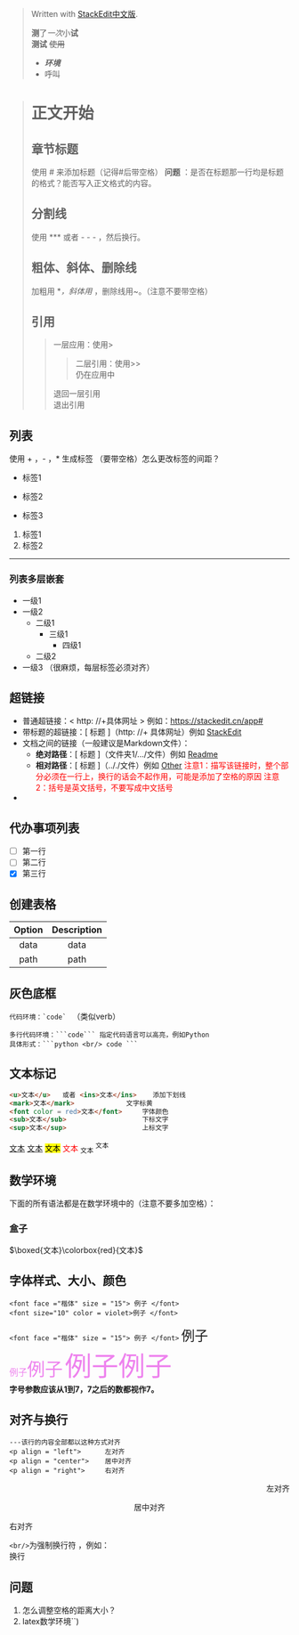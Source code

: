 


> Written with [StackEdit中文版](https://stackedit.cn/).
>
> **测**了*一次*小**试**  
> **测试** ~~使用~~  
> + ***环境***  
> + 呼叫

>  # 正文开始  
>   ## 章节标题  
>   使用 # 来添加标题（记得#后带空格）
>   **问题** ：是否在标题那一行均是标题的格式？能否写入正文格式的内容。  
>   
>  ## 分割线  
>  使用 *** 或者 - - - ，然后换行。
>  
>  ## 粗体、斜体、删除线  
>  加粗用 **，斜体用* ，删除线用~。（注意不要带空格）
>  
>  ## 引用  
>  >  一层应用：使用>
>  >>二层引用：使用>>  
>  仍在应用中 
> >
> >退回一层引用  
> 退出引用

## 列表  
使用 + ，- ，* 生成标签 （要带空格）怎么更改标签的间距？
* 标签1  
+ 标签2  
- 标签3  

1. 标签1
2. 标签2

*** 
 
### 列表多层嵌套  
+ 一级1
+ 一级2  
  * 二级1  
    - 三级1  
      + 四级1  
   * 二级2 
+ 一级3  （很麻烦，每层标签必须对齐）

## 超链接 
* 普通超链接：< http: //+具体网址 >  例如：<https://stackedit.cn/app#>  
* 带标题的超链接：[ 标题 ]（http: //+ 具体网址）例如 [StackEdit](https://stackedit.cn/app#)
* 文档之间的链接（一般建议是Markdown文件）：
	+ **绝对路径**：[ 标题 ]（文件夹1/.../文件）例如 [Readme](/README.md) 
	+ **相对路径**：[ 标题 ]（.././文件）例如 [Other](/Others/Other.md)
	<font color = red>注意1：描写该链接时，整个部分必须在一行上，换行的话会不起作用，可能是添加了空格的原因
	注意2：括号是英文括号，不要写成中文括号</font>
* 

## 代办事项列表  
 - [ ] 第一行  
 - [ ] 第二行
 - [x] 第三行 

## 创建表格
|Option | Description |
|:--:|:--:|
|data|data|
|path|path|

## 灰色底框  
```代码环境：`code` ```  （类似verb）
``` 
多行代码环境：```code``` 指定代码语言可以高亮，例如Python
具体形式：```python <br/> code ```
```
## 文本标记  
``` markdown 
<u>文本</u>	或者 <ins>文本</ins>	添加下划线 
<mark>文本</mark>				文字标黄
<font color = red>文本</font> 	字体颜色
<sub>文本</sub>					下标文字
<sup>文本</sup>					上标文字
```
<u>文本</u>  <ins>文本</ins> <mark>文本</mark> <font color = red>文本</font> <sub>文本</sub> <sup>文本</sup>

## 数学环境
下面的所有语法都是在数学环境中的（注意不要多加空格）：
### 盒子 
$\boxed{文本}\colorbox{red}{文本}$

## 字体样式、大小、颜色 
```
<font face ="楷体" size = "15"> 例子 </font>
<font size="10" color = violet>例子 </font>
```
``<font face ="楷体" size = "15"> 例子 </font>``
<font face ="楷体" size = "5"> 例子 </font>   
<font size="3" color = violet>例子</font><font size="6" color = violet>例子</font> <font size="7" color = violet>例子</font><font size="8" color = violet>例子</font>  
**字号参数应该从1到7，7之后的数都视作7。**  

## 对齐与换行
```
---该行的内容全部都以这种方式对齐
<p align = "left">		左对齐  
<p align = "center">	居中对齐  
<p align = "right">		右对齐
```
<p align = "right">		左对齐 
<p align = "center">	居中对齐  
<p align = "left">		右对齐  

`<br/>`为强制换行符 ，例如：<br/>换行


## 问题
1. 怎么调整空格的距离大小？ $\qquad$  
2. latex数学环境``\)
 

 

<!--stackedit_data:
eyJkaXNjdXNzaW9ucyI6eyJrZ0drUlVmbk4xUGI1WVBkIjp7In
RleHQiOiLmoIfpopgiLCJzdGFydCI6MTQyLCJlbmQiOjE0NH0s
IktoR256cTVaa01McGlJbGsiOnsic3RhcnQiOjMyMSwiZW5kIj
ozMjMsInRleHQiOiLlvJXnlKgifX0sImNvbW1lbnRzIjp7Imkx
WHpRbU5OdHhjc0RCdVoiOnsiZGlzY3Vzc2lvbklkIjoia2dHa1
JVZm5OMVBiNVlQZCIsInN1YiI6ImdoOjIwMTA3OTk0OCIsInRl
eHQiOiLmnIDlpJo25LiqIyIsImNyZWF0ZWQiOjE3NDA3NDE5OD
g0MTl9LCJDczlhZURpN0dDc2N4MkxXIjp7ImRpc2N1c3Npb25J
ZCI6IktoR256cTVaa01McGlJbGsiLCJzdWIiOiJnaDoyMDEwNz
k5NDgiLCJ0ZXh0Ijoi6KaB5Lil5qC85rOo5oSP57yp6L+b57qn
5YirIiwiY3JlYXRlZCI6MTc0MDc0MzU4MzkxM319LCJoaXN0b3
J5IjpbMTUxMzA0MzM4MSwtODk3NTgzNTk5LDE4NTE4MDgxMzAs
LTEyOTIyNzM3MDksOTczMDY0NTEsLTEzNDczNDk0MywxOTgzMT
A5MTQsNjY3Njk1NDY1LDE3MDQ3MjAyNjUsMTQyOTIwMDA1MSwt
MTEwMzA0MDQ2MSwxOTMzOTE0NTE0LDE3OTM3NTcyNTcsMTMxNT
E2ODQxMiwxMjEyMjk0MDgsLTExNzIxMTYyMDMsMTU2MTg3OTI1
LDEwNzc3MTMzOTksMTM5NjU0NTYzMCwtNjU0NTQ5NDk3XX0=
-->